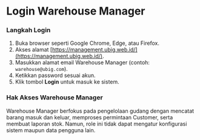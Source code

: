 # Login Warehouse Manager

### Langkah Login

1. Buka browser seperti Google Chrome, Edge, atau Firefox.
2. Akses alamat [https://management.ubig.web.id/](https://management.ubig.web.id/).
3. Masukkan alamat email Warehouse Manager (contoh: `warehouse@ubig.com`).
4. Ketikkan password sesuai akun.
5. Klik tombol **Login** untuk masuk ke sistem.

### Hak Akses Warehouse Manager

Warehouse Manager berfokus pada pengelolaan gudang dengan mencatat barang masuk dan keluar, memproses permintaan Customer, serta membuat laporan stok. Namun, role ini tidak dapat mengatur konfigurasi sistem maupun data pengguna lain.
